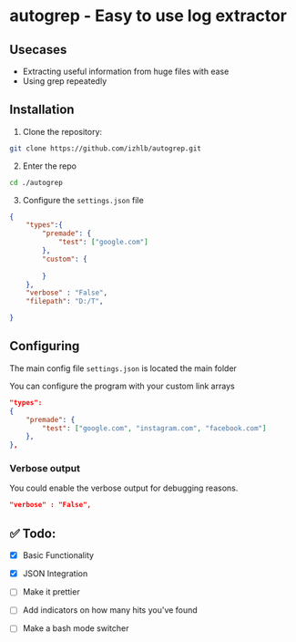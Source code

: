 # autogrep - Easy to use log extractor

## Usecases

- Extracting useful information from huge files with ease
- Using grep repeatedly




## Installation

1. Clone the repository:

```bash
git clone https://github.com/izhlb/autogrep.git
```

2. Enter the repo

```bash
cd ./autogrep
```

3. Configure the `settings.json` file


```json
{
    "types":{
        "premade": {
            "test": ["google.com"]
        },
        "custom": {
            
        }    
    },
    "verbose" : "False",
    "filepath": "D:/T",

}
```

## Configuring

The main config file `settings.json` is located the main folder

You can configure the program with your custom link arrays

```json
"types":
{
    "premade": {
        "test": ["google.com", "instagram.com", "facebook.com"]
    },
},

```

### Verbose output

You could enable the verbose output for debugging reasons.

```json
"verbose" : "False",
```




## :white_check_mark: Todo:

- [x] Basic Functionality
- [x] JSON Integration
- [ ] Make it prettier
- [ ] Add indicators on how many hits you've found
- [ ] Make a bash mode switcher

